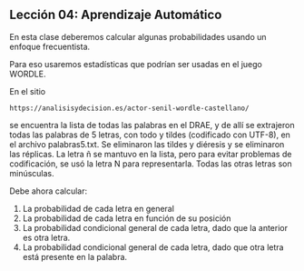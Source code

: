 ## Lección 04: Aprendizaje Automático

En esta clase deberemos calcular algunas probabilidades usando un
enfoque frecuentista.

Para eso usaremos estadísticas que podrían ser usadas en el juego
WORDLE.

En el sitio

    https://analisisydecision.es/actor-senil-wordle-castellano/

se encuentra la lista de todas las palabras en el DRAE, y de allí se
extrajeron todas las palabras de 5 letras, con todo y tildes
(codificado con UTF-8), en el archivo palabras5.txt.  Se eliminaron
las tildes y diéresis y se eliminaron las réplicas.  La letra ñ se
mantuvo en la lista, pero para evitar problemas de codificación, se
usó la letra N para representarla.  Todas las otras letras son
minúsculas.

Debe ahora calcular:

1. La probabilidad de cada letra en general
2. La probabilidad de cada letra en función de su posición
3. La probabilidad condicional general de cada letra, dado que la anterior es
   otra letra.
4. La probabilidad condicional general de cada letra, dado que otra letra está
   presente en la palabra.
